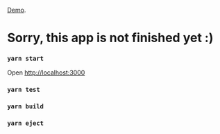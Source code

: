 
[Demo](https://pokemon-game.vercel.app/).

# Sorry, this app is not finished yet :)

### `yarn start`

Open [http://localhost:3000](http://localhost:3000)

### `yarn test`

### `yarn build`

### `yarn eject`
